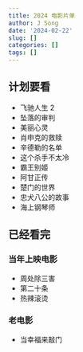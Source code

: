 ```yaml
---
title: 2024 电影片单
author: J Song
date: '2024-02-22'
slug: []
categories: []
tags: []
---
```

## 计划要看
- 飞驰人生 2
- 坠落的审判
- 美丽心灵
- 肖申克的救赎
- 辛德勒的名单
- 这个杀手不太冷
- 霸王别姬
- 阿甘正传
- 楚门的世界
- 忠犬八公的故事
- 海上钢琴师

## 已经看完
### 当年上映电影
- 周处除三害
- 第二十条
- 热辣滚烫

### 老电影
- 当幸福来敲门

